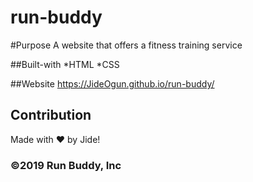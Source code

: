 # run-buddy

#Purpose
A website that offers a fitness training service

##Built-with
*HTML
*CSS

##Website
https://JideOgun.github.io/run-buddy/

## Contribution
Made with ❤️ by Jide!
### ©️2019 Run Buddy, Inc
